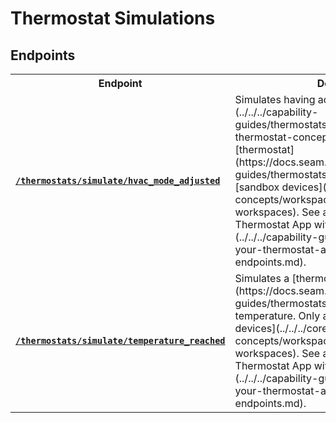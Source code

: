 # Thermostat Simulations

</table>

## Endpoints

<table>
<tr><th width="25%">Endpoint</th><th>Description</th></tr>

<tr><td><a href="./hvac_mode_adjusted.md"><strong><code>/thermostats/simulate/hvac_mode_adjusted</code></strong></a></td>

<td>Simulates having adjusted the [HVAC mode](../../../capability-guides/thermostats/understanding-thermostat-concepts/hvac-mode.md) for a [thermostat](https://docs.seam.co/latest/capability-guides/thermostats). Only applicable for [sandbox devices](../../../core-concepts/workspaces/README.md#sandbox-workspaces). See also [Testing Your Thermostat App with Simulate Endpoints](../../../capability-guides/thermostats/testing-your-thermostat-app-with-simulate-endpoints.md).</td></tr>


<tr><td><a href="./temperature_reached.md"><strong><code>/thermostats/simulate/temperature_reached</code></strong></a></td>

<td>Simulates a [thermostat](https://docs.seam.co/latest/capability-guides/thermostats) reaching a specified temperature. Only applicable for [sandbox devices](../../../core-concepts/workspaces/README.md#sandbox-workspaces). See also [Testing Your Thermostat App with Simulate Endpoints](../../../capability-guides/thermostats/testing-your-thermostat-app-with-simulate-endpoints.md).</td></tr>

</table>
